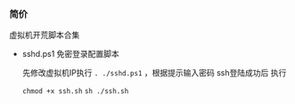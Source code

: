 ### 简价
虚拟机开荒脚本合集

- sshd.ps1 免密登录配置脚本
    
    先修改虚拟机IP执行 `. ./sshd.ps1` ，根据提示输入密码 ssh登陆成功后 执行 
    
    `chmod +x ssh.sh` `sh ./ssh.sh`
